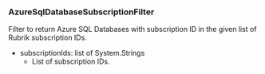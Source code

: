 ### AzureSqlDatabaseSubscriptionFilter
Filter to return Azure SQL Databases with subscription ID in the given list of Rubrik subscription IDs.

- subscriptionIds: list of System.Strings
  - List of subscription IDs.
